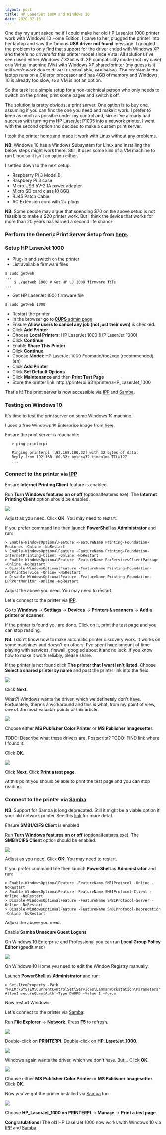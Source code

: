 ```yaml
---
layout: post
title: HP LaserJet 1000 and Windows 10
date: 2020-02-16
---
```

One day my aunt asked me if I could make her old HP LaserJet 1000 printer work
with Windows 10 Home Edition. I came to her, plugged the printer into her laptop
and saw the famous **USB driver not found** message. I googled the problem to
only find that support for the driver ended with Windows XP and there's no
drivers for this printer model since Vista. All solutions I've seen used either
Windows 7 32bit with XP compatibility mode (not my case) or a Virtual machine
(VM) with Windows XP shared printer (my guess is it still won't work due to
driver is unavailable, see below). The problem is the laptop runs on a Celeron
processor and has 4GB of memory and Windows 10 is already too slow, so a VM is
not an option.

So the task is: a simple setup for a non-technical person who only needs to
switch on the printer, print some pages and switch it off.

The solution is pretty obvious: a print server. One option is to buy one,
assuming if you can find the one you need and make it work. I prefer to keep as
much as possible under my control and, since I've already had success with
[turning my HP LaserJet P1005 into a network printer](/2020/02/07/hpljp1005-as-network-printer),
I went with the second option and decided to make a custom print server.

I took the printer home and made it work with Linux without any problems.

**NB**: Windows 10 has a Windows Subsystem for Linux and installing the below
steps might work there. Still, it uses some kind of a VM machine to run Linux
so it isn't an option either.

I settled down to the next setup:
* Raspberry Pi 3 Model B,
* Raspbery Pi 3 case
* Micro USB 5V-2.1A power adapter
* Micro SD card class 10 8GB
* RJ45 Patch Cable
* AC Extension cord with 2+ plugs

**NB**: Some people may argue that spending $70 on the above setup is not
feasible to make a $20 printer work. But I think the device that works for more
than 20 years has earned a second life chance.

### Perform the Generic Print Server Setup from [here](/2020/02/07/hpljp1005-as-network-printer#generic-print-server-setup).

### Setup HP LaserJet 1000

* Plug-in and switch on the printer
* List available firmware files
```
$ sudo getweb
...
    $ ./getweb 1000	# Get HP LJ 1000 firmware file
...
```
* Get HP LaserJet 1000 firmware file
```
$ sudo getweb 1000
```
* Restart the printer
* In the browser go to [**CUPS** admin page](http://printerpi:631/admin)
* Ensure **Allow users to cancel any job (not just their own)** is checked.
* Click **Add Printer**
* Choose **Local Printers**: HP LaserJet 1000 (HP LaserJet 1000)
* Click **Continue**
* Enable **Share This Printer**
* Click **Continue**
* Choose **Model**: HP LaserJet 1000 Foomatic/foo2xqx (recommended) (en)
* Click **Add Printer**
* Click **Set Default Options**
* Click **Maintenance** and then **Print Test Page**
* Store the printer link: http://printerpi:631/printers/HP_LaserJet_1000

That's it! The print server is now accessible via
[IPP](https://en.wikipedia.org/wiki/Internet_Printing_Protocol) and [Samba](https://www.samba.org).

### Testing on Windows 10

It's time to test the print server on some Windows 10 machine.

I used a free Windows 10 Enterprise image from
[here](https://developer.microsoft.com/en-us/microsoft-edge/tools/vms/).

Ensure the print server is reachable:
```
   > ping printerpi

   Pinging printerpi [192.168.100.32] with 32 bytes of data:
   Reply from 192.168.100.32: bytes=32 time<1ms TTL=127
   ...
```

### Connect to the printer via [IPP](https://en.wikipedia.org/wiki/Internet_Printing_Protocol)

Ensure **Internet Printing Client** feature is enabled.

Run **Turn Windows features on or off** (optionalfeatures.exe).
The **Internet Printing Client** option should be enabled.

![](/assets/images/enable-ipp-client.png)

Adjust as you need. Click **OK**. You may need to restart.

If you prefer command line then launch **PowerShell** as **Administrator** and run:
```
> Enable-WindowsOptionalFeature -FeatureName Printing-Foundation-Features -Online -NoRestart
> Enable-WindowsOptionalFeature -FeatureName Printing-Foundation-InternetPrinting-Client -Online -NoRestart
> Enable-WindowsOptionalFeature -FeatureName FaxServicesClientPackage -Online -NoRestart
> Disable-WindowsOptionalFeature -FeatureName Printing-Foundation-LPDPrintService -Online -NoRestart
> Disable-WindowsOptionalFeature -FeatureName Printing-Foundation-LPRPortMonitor -Online -NoRestart
```

Adjust the above you need. You may need to restart.

Let's connect to the printer via [IPP](https://en.wikipedia.org/wiki/Internet_Printing_Protocol).

Go to **Windows** -> **Settings** -> **Devices** -> **Printers & scanners** -> **Add a printer or scanner**.

If the printer is found you are done. Click on it, print the test page and you can stop reading.

**NB**: I don't know how to make automatic printer discovery work.
It works on some machines and doesn't on others. I've spent huge
amount of time playing with services, firewall, googled about it and no luck.
If you know how to make it work reliably, please share.

If the printer is not found click **The printer that I want isn't listed**.
Choose **Select a shared printer by name** and past the printer link into the field.

![](/assets/images/add-printer-ipp.png)

Click **Next**.

What?! Windows wants the driver, which we definetely don't have.
Fortunately, there's a workaround and this is what, from my point of view,
one of the most valuable points of this article.

![](/assets/images/add-printer-driver.png)

Choose either **MS Publisher Color Printer** or **MS Publisher Imagesetter**.

TODO: Describe what these drivers are. Postscript?
TODO: FIND link where I found it.

Click **OK**.

![](/assets/images/ipp-printer-success.png)

Click **Next**. Click **Print a test page**.

At this point you should be able to print the test page and you can stop reading.

### Connect to the printer via [Samba](https://www.samba.org)

**NB**: Support for Samba is long deprecated. Still it might be a viable option
if your old network printer. See this
[link](https://docs.microsoft.com/en-nz/windows-server/storage/file-server/troubleshoot/detect-enable-and-disable-smbv1-v2-v3)
for more detail.

Ensure **SMB1/CIFS Client** is enabled

Run **Turn Windows features on or off** (optionalfeatures.exe).
The **SMB1/CIFS Client** option should be enabled.

![](/assets/images/enable-smb1-client.png)

Adjust as you need. Click **OK**. You may need to restart.

If you prefer command line then launch **PowerShell** as **Administrator** and run:
```
> Enable-WindowsOptionalFeature -FeatureName SMB1Protocol -Online -NoRestart
> Enable-WindowsOptionalFeature -FeatureName SMB1Protocol-Client -Online -NoRestart
> Disable-WindowsOptionalFeature -FeatureName SMB1Protocol-Server -Online -NoRestart
> Disable-WindowsOptionalFeature -FeatureName SMB1Protocol-Deprecation -Online -NoRestart
```

Adjust the above you need.

Enable **Samba Unsecure Guest Logons**

On Windows 10 Enterprise and Professional you can run **Local Group Policy Editor** (gpedit.msc)

![](/assets/images/enable-unsecure-logons.png)

On Windows 10 Home you need to edit the Window Registry manually.

Launch **PowerShell** as **Administrator** and run:

```
> Set-ItemProperty -Path "HKLM:\SYSTEM\CurrentControlSet\Services\LanmanWorkstation\Parameters" AllowInsecureGuestAuth -Type DWORD -Value 1 -Force
```

Now restart Windows.

Let's connect to the printer via [Samba](https://www.samba.org):

Run **File Explorer** -> **Network**. Press **F5** to refresh.

![](/assets/images/open-printerpi.png)

Double-click on **PRINTERPI**. Double-click on **HP_LasetJet_1000**.

![](/assets/images/open-smb-printer.png)

Windows again wants the driver, which we don't have. But...
Click **OK**.

![](/assets/images/add-printer-driver.png)

Choose either **MS Publisher Color Printer** or **MS Publisher Imagesetter**.
Click **OK**.

Now you've got the printer installed via [Samba](https://www.samba.org) too.

![](/assets/images/installed-printers.png)

Choose **HP_LaserJet_1000 on PRINTERPI** -> **Manage** -> **Print a test page**.

**Congratulations!** The old HP LaserJet 1000 now works with Windows 10 via
[IPP](https://en.wikipedia.org/wiki/Internet_Printing_Protocol) and [Samba](https://www.samba.org).
